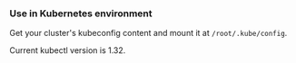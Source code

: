### Use in Kubernetes environment

Get your cluster's kubeconfig content and mount it at `/root/.kube/config`.

Current kubectl version is 1.32.
